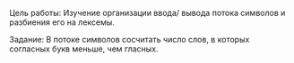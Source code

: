 Цель работы: Изучение организации ввода/ вывода потока символов и разбиения его на лексемы.

Задание: В потоке символов сосчитать число слов, в которых согласных букв меньше, чем гласных.
